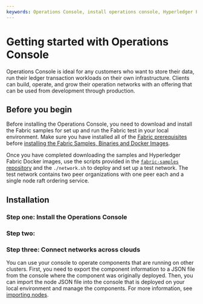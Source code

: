 ```yaml
---
keywords: Operations Console, install operations console, Hyperledger Fabric Docker, Fabric test, Fabric samples
---
```

# Getting started with Operations Console

Operations Console is ideal for any customers who want to store their data, run their ledger transaction workloads on their own infrastructure. Clients can build, operate, and grow their operation networks with an offering that can be used from development through production.

## Before you begin

Before installing the Operations Console, you need to download and install the Fabric samples for set up and run the Fabric test in your local environment. Make sure you have installed all of the <a href="https://hyperledger-fabric.readthedocs.io/en/latest/prereqs.html" target="_blank">Fabric prerequisites</a> before <a href="https://hyperledger-fabric.readthedocs.io/en/latest/install.html" target="_blank">installing the Fabric Samples, Binaries and Docker Images</a>.

Once you have completed downloading the samples and Hyperledger Fabric Docker images, use the scripts provided in the <a href="https://github.com/hyperledger/fabric-samples" target="_blank">`fabric-samples` repository</a> and  the `./network.sh` to deploy and set up a test network. The test network contains two peer organizations with one peer each and a single node raft ordering service. 


## Installation

### Step one: Install the Operations Console

### Step two: 

### Step three: Connect networks across clouds

You can use your console to operate components that are running on other clusters. First, you need to export the component information to a JSON file from the console where the component was originally deployed. Then, you can import the node JSON file into the console that is deployed on your local environment and manage the components. For more information, see [importing nodes](docs/console-import-nodes).
